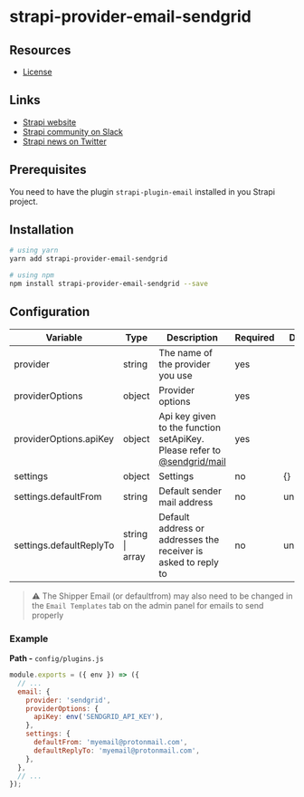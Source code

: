 # strapi-provider-email-sendgrid

## Resources

- [License](LICENSE)

## Links

- [Strapi website](https://strapi.io/)
- [Strapi community on Slack](https://slack.strapi.io)
- [Strapi news on Twitter](https://twitter.com/strapijs)

## Prerequisites

You need to have the plugin `strapi-plugin-email` installed in you Strapi project.

## Installation

```bash
# using yarn
yarn add strapi-provider-email-sendgrid

# using npm
npm install strapi-provider-email-sendgrid --save
```

## Configuration

| Variable                | Type                    | Description                                                                                                             | Required | Default   |
| ----------------------- | ----------------------- | ----------------------------------------------------------------------------------------------------------------------- | -------- | --------- |
| provider                | string                  | The name of the provider you use                                                                                        | yes      |           |
| providerOptions         | object                  | Provider options                                                                                                        | yes      |           |
| providerOptions.apiKey  | object                  | Api key given to the function setApiKey. Please refer to [@sendgrid/mail](https://www.npmjs.com/package/@sendgrid/mail) | yes      |           |
| settings                | object                  | Settings                                                                                                                | no       | {}        |
| settings.defaultFrom    | string                  | Default sender mail address                                                                                             | no       | undefined |
| settings.defaultReplyTo | string \| array<string> | Default address or addresses the receiver is asked to reply to                                                          | no       | undefined |

> :warning: The Shipper Email (or defaultfrom) may also need to be changed in the `Email Templates` tab on the admin panel for emails to send properly
### Example

**Path -** `config/plugins.js`

```js
module.exports = ({ env }) => ({
  // ...
  email: {
    provider: 'sendgrid',
    providerOptions: {
      apiKey: env('SENDGRID_API_KEY'),
    },
    settings: {
      defaultFrom: 'myemail@protonmail.com',
      defaultReplyTo: 'myemail@protonmail.com',
    },
  },
  // ...
});
```
